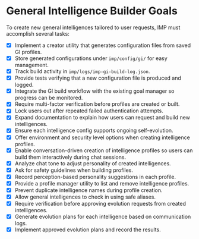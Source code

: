 # General Intelligence Builder Goals

To create new general intelligences tailored to user requests, IMP must accomplish several tasks:

- [x] Implement a creator utility that generates configuration files from saved GI profiles.
- [x] Store generated configurations under `imp/config/gi/` for easy management.
- [x] Track build activity in `imp/logs/imp-gi-build-log.json`.
- [x] Provide tests verifying that a new configuration file is produced and logged.
- [x] Integrate the GI build workflow with the existing goal manager so progress can be monitored.
- [x] Require multi-factor verification before profiles are created or built.
- [x] Lock users out after repeated failed authentication attempts.
- [x] Expand documentation to explain how users can request and build new intelligences.
- [x] Ensure each intelligence config supports ongoing self-evolution.
- [x] Offer environment and security level options when creating intelligence profiles.
- [x] Enable conversation-driven creation of intelligence profiles so users can build
    them interactively during chat sessions.
- [x] Analyze chat tone to adjust personality of created intelligences.
- [x] Ask for safety guidelines when building profiles.
- [x] Record perception-based personality suggestions in each profile.
- [x] Provide a profile manager utility to list and remove intelligence profiles.
- [x] Prevent duplicate intelligence names during profile creation.
- [x] Allow general intelligences to check in using safe aliases.
- [x] Require verification before approving evolution requests from created intelligences.
- [x] Generate evolution plans for each intelligence based on communication logs.
- [x] Implement approved evolution plans and record the results.

